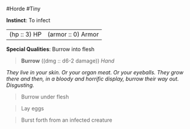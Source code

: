 #Horde #Tiny

**Instinct**: To infect

|       |         |
| ----- | ------- |
| (hp :: 3) HP | (armor :: 0) Armor |

**Special Qualities**: Burrow into flesh

> **Burrow** ((dmg :: d6-2 damage))
> *Hand*

*They live in your skin. Or your organ meat. Or your eyeballs. They grow there and then, in a bloody and horrific display, burrow their way out. Disgusting.*

>Burrow under flesh

>Lay eggs

>Burst forth from an infected creature